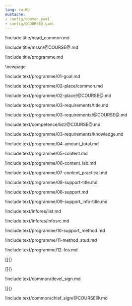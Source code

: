 ```yaml
---
lang: ru-RU
mustache:
- config/common.yaml
- config/@COURSE@.yaml
---
```


!include title/head_common.md

!include title/mssn/@COURSE@.md

!include title/programme.md

\newpage

!include text/programme/01-goal.md

!include text/programme/02-place/common.md

!include text/programme/02-place/@COURSE@.md

!include text/programme/03-requirements/title.md

!include text/programme/03-requirements/@COURSE@.md

!include text/competence/list/@COURSE@.md

!include text/programme/03-requirements/knowledge.md

!include text/programme/04-amount_total.md

!include text/programme/05-content.md

!include text/programme/06-content_lab.md

!include text/programme/07-content_practical.md

!include text/programme/08-support-title.md

!include text/programme/08-support.md

!include text/programme/09-support_info-title.md

!include text/infores/list.md

!include text/infores/infosrc.md

!include text/programme/10-support_method.md

!include text/programme/11-method_stud.md

!include text/programme/12-fos.md

[]{}

[]{}

!include text/common/devel_sign.md

[]{}

!include text/common/chief_sign/@COURSE@.md



